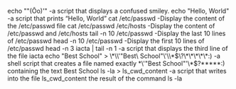 echo "\"(Ôo)'" -a script that displays a confused smiley.
echo "Hello, World" -a script that prints “Hello, World”
cat /etc/passwd -Display the content of the /etc/passwd file
cat /etc/passwd /etc/hosts -Display the content of /etc/passwd and /etc/hosts
tail -n 10 /etc/passwd -Display the last 10 lines of /etc/passwd
head -n 10 /etc/passwd -Display the first 10 lines of /etc/passwd
head -n 3 iacta | tail -n 1 -a script that displays the third line of the file iacta
echo "Best School" > \\\*\\\\\'\"Best\ School\"\\\'\\\\\*\$\\\?\\\*\\\*\\\*\\\*\\\*\:\) -a shell script that creates a file named exactly \*\\'"Best School"\'\\*$\?\*\*\*\*\*:) containing the text Best School
 ls -la > ls_cwd_content -a script that writes into the file ls_cwd_content the result of the command ls -la
